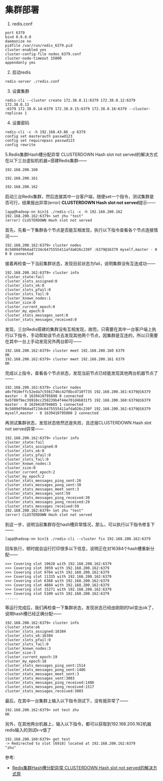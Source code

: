 # 集群部署

1. redis.conf
```
port 6379
bind 0.0.0.0
daemonize no
pidfile /var/run/redis_6379.pid
cluster-enabled yes
cluster-config-file nodes_6379.conf
cluster-node-timeout 15000
appendonly yes
```

2. 启动redis

```
redis-server ./redis.conf
```

3. 设置集群

```
redis-cli --cluster create 172.38.0.11:6379 172.38.0.12:6379 172.38.0.13
:6379 172.38.0.14:6379 172.38.0.15:6379 172.38.0.16:6379 --cluster-replicas 1 
```

4. 设置密码

```
redis-cli -c -h 192.168.43.86 -p 6379
config set masterauth passwd123 
config set requirepass passwd123 
config rewrite 

```

5.Redis集群Hash槽分配异常 CLUSTERDOWN Hash slot not served的解决方式
在以下三台虚拟机机器=搭建Redis集群——

```shell
192.168.200.160

192.168.200.161

192.168.200.162
```
启动三台Redis集群，然后连接其中一台客户端，随便set一个指令，测试集群是否可行，结果报出异常(error) **CLUSTERDOWN Hash slot not served**提示——
```shell
[app@hadoop-nn bin]$ ./redis-cli -c -h 192.168.200.162
192.168.200.162:6379> set zhu "test"
(error) CLUSTERDOWN Hash slot not served
```
首先，先看一下集群各个节点是否能互相发现，执行以下指令查看各个节点连接情况——

```shell
192.168.200.162:6379> cluster nodes
8c5809df064ad7234c6475555411afda026c230f :6379@16379 myself,master - 0 0 0 connected

```
接着再检查一下当前集群状态，发现目前状态为fail，说明集群没有互连成功——

```shell
192.168.200.162:6379> cluster info
cluster_state:fail
cluster_slots_assigned:0
cluster_slots_ok:0
cluster_slots_pfail:0
cluster_slots_fail:0
cluster_known_nodes:1
cluster_size:0
cluster_current_epoch:0
cluster_my_epoch:0
cluster_stats_messages_sent:0
cluster_stats_messages_received:0
```
发现，三台Redis搭建的集群没有互相发现，故而，只需要在其中一台客户端上执行以下指令，手动帮助该节点去发现其他两个节点，因集群是互连的，所以只需要在其中一台上手动发现另外两台即可——

```shell
192.168.200.162:6379> cluster meet 192.168.200.160 6379
OK
192.168.200.162:6379> cluster meet 192.168.200.161 6379
OK
```
完成以上指令，查看各个节点状态，发现当前节点已经能发现其他两台机器节点了——

```shell
192.168.200.162:6379> cluster nodes
a0cf910effc52eda7c5561746c42f8bcd710f735 192.168.200.161:6379@16379 master - 0 1639410795898 0 connected
5e5f08f9ec39910cc250239b4f44e701d4b831f5 192.168.200.160:6379@16379 master - 0 1639410794885 1 connected
8c5809df064ad7234c6475555411afda026c230f 192.168.200.162:6379@16379 myself,master - 0 1639410795000 2 connected
```
再测试集群状态，发现状态依然还是失败，且还报CLUSTERDOWN Hash slot not served异常——

```shell
192.168.200.162:6379> cluster info
cluster_state:fail
cluster_slots_assigned:0
cluster_slots_ok:0
cluster_slots_pfail:0
cluster_slots_fail:0
cluster_known_nodes:3
cluster_size:0
cluster_current_epoch:2
cluster_my_epoch:2
cluster_stats_messages_ping_sent:26
cluster_stats_messages_pong_sent:30
cluster_stats_messages_meet_sent:3
cluster_stats_messages_sent:59
cluster_stats_messages_ping_received:30
cluster_stats_messages_pong_received:29
cluster_stats_messages_received:59
192.168.200.162:6379> set zhu "test"
(error) CLUSTERDOWN Hash slot not served
```
到这一步，说明当前集群存在hash槽异常情况，那么，可以执行以下指令修复下——

```shell
[app@hadoop-nn bin]$ ./redis-cli --cluster fix 192.168.200.162:6379
```
回车执行，顿时就会运行打印很多以下信息，说明正在对16384个hash槽重新分配——

```shell
>>> Covering slot 10620 with 192.168.200.162:6379
>>> Covering slot 3059 with 192.168.200.162:6379
>>> Covering slot 9764 with 192.168.200.162:6379
>>> Covering slot 11335 with 192.168.200.162:6379
>>> Covering slot 6368 with 192.168.200.162:6379
>>> Covering slot 4884 with 192.168.200.162:6379
>>> Covering slot 15271 with 192.168.200.162:6379
>>> Covering slot 5109 with 192.168.200.162:6379
......
```
等运行完成后，我们再检查一下集群状态，发现状态已经由刚刚的fail变出ok了，说明hash槽已经正确分配——

```shell
192.168.200.162:6379> cluster info
cluster_state:ok
cluster_slots_assigned:16384
cluster_slots_ok:16384
cluster_slots_pfail:0
cluster_slots_fail:0
cluster_known_nodes:3
cluster_size:3
cluster_current_epoch:19
cluster_my_epoch:18
cluster_stats_messages_ping_sent:1514
cluster_stats_messages_pong_sent:1486
cluster_stats_messages_meet_sent:3
cluster_stats_messages_sent:3003
cluster_stats_messages_ping_received:1486
cluster_stats_messages_pong_received:1517
cluster_stats_messages_received:3003
```
最后，在其中一台集群上输入以下指令测试下，没有报异常了——

```shell
192.168.200.162:6379> set test zhu
OK
```

另外，在其他两台机器上，输入以下指令，都可以获取到192.168.200.162机器redis输入的测试k-v值了

```shell
192.168.200.160:6379> get test
-> Redirected to slot [6918] located at 192.168.200.162:6379
"zhu"
```

参考:
- [Redis集群Hash槽分配异常 CLUSTERDOWN Hash slot not served的解决方式原](https://cloud.tencent.com/developer/article/1919678)